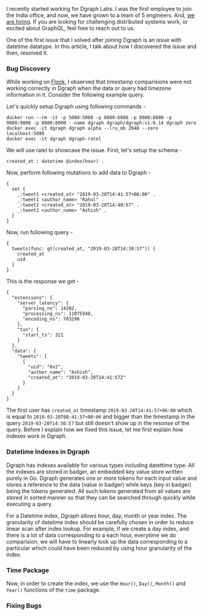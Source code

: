 I recently started working for Dgraph Labs. I was the first employee to join the India office,
and now, we have grown to a team of 5 engineers. And, [we are hiring](https://dgraph.io/careers).
If you are looking for challenging distributed systems work, or excited about GraphQL,
feel free to reach out to us.

One of the first issue that I solved after joining Dgraph is an issue with datetime datatype.
In this article, I talk about how I discovered the issue and then, resolved it.

### Bug Discovery
While working on [Flock](https://github.com/dgraph-io/flock), I observed that timestamp
comparisions were not working correctly in Dgraph when the data or query had timezone
information in it. Consider the following example query.

Let's quickly setup Dgraph using following commands -
```
docker run --rm -it -p 5080:5080 -p 6080:6080 -p 8080:8080 -p 9080:9080 -p 8000:8000 --name dgraph dgraph/dgraph:v1.0.14 dgraph zero
docker exec -it dgraph dgraph alpha --lru_mb 2048 --zero localhost:5080
docker exec -it dgraph dgraph-ratel
```

We will use ratel to showcase the issue. First, let's setup the schema -
```
created_at : datetime @index(hour) .
```

Now, perform following mutations to add data to Dgraph -
```
{
  set {
    _:tweet1 <created_at> "2019-03-28T14:41:57+06:00" .
    _:tweet1 <author_name> "Rahul" .
    _:tweet2 <created_at> "2019-03-28T14:40:57" .
    _:tweet2 <author_name> "Ashish" .
  }
}
```

Now, run following query -
```
{
  tweets(func: gt(created_at, "2019-03-28T14:30:57")) {
    created_at
    uid
  }
}
```

This is the response we get -
```
{
  "extensions": {
    "server_latency": {
      "parsing_ns": 14202,
      "processing_ns": 11075948,
      "encoding_ns": 703296
    },
    "txn": {
      "start_ts": 321
    }
  },
  "data": {
    "tweets": [
      {
        "uid": "0x2",
        "author_name": "Ashish",
        "created_at": "2019-03-28T14:41:57Z"
      }
    ]
  }
}
```

The first user has `created_at` timestamp `2019-03-28T14:41:57+06:00` which is equal to
`2019-03-28T08:41:57+00:00` and bigger than the timestamp in the query `2019-03-28T14:30:57`
but still doesn't show up in the resonse of the query. Before I explain how we fixed this
issue, let me first explain how indexes work in Dgraph.


### Datetime Indexes in Dgraph
Dgraph has indexes available for various types including datettime type. All the indexes
are stored in badger, an embedded key value store written purely in Go. Dgraph generates
one or more tokens for each input value and stores a reference to the data (value in badger)
while keys (key in badger) being the tokens generated. All such tokens generated from all
values are stored in sorted manner so that they can be searched through quickly while
executing a query.

For a Datetime index, Dgraph allows hour, day, month or year index. The granularity of
datetime index should be carefully chosen in order to reduce linear scan after index lookup.
For example, if we create a day index, and there is a lot of data corresponding to a each
hour, everytime we do comparision, we will have to linearly look up the data corresponding
to a particular which could have been reduced by using hour granularity of the index.

### Time Package
Now, in order to create the index, we use the `Hour()`, `Day()`, `Month()` and `Year()`
functions of the `time` package.

### Fixing Bugs

